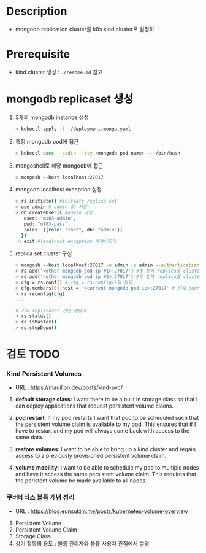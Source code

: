 # Description

- mongodb replication cluster를 k8s kind cluster로 설정하

# Prerequisite

- kind cluster 생성 : `./readme.md` 참고

# mongodb replicaset 생성

1. 3개의 mongodb instance 생성

   ```bash
   > kubectl apply -f ./deployment-mongo.yaml
   ```

2. 특정 mongodb pod에 접근

   ```bash
   > kubectl exec --stdin --tty <mongodb pod name> -- /bin/bash
   ```

3. mongoshell로 해당 mongodb에 접근

   ```bash
   > mongosh --host localhost:27017
   ```

4. mongodb localhost exception 설정

   ```bash
   > rs.initiate() #initiate replica set
   > use admin # admin db 사용
   > db.createUser({ #admin 생성
      user: "m103-admin",
      pwd: "m103-pass",
      roles: [{role: "root", db: "admin"}]
     })
    > exit #localhost exception 빠져나오기
   ```

5. replica set cluster 구성

   ```bash
   > mongosh --host localhost:27017 -u admin -p admin --authenticationDatabase admin #admin으로 login
   > rs.add('<other mongodb pod ip #1>:27017') #첫 번째 replica를 cluster에 추
   > rs.add('<other mongodb pod ip #2>:27017') #두 번째 replica를 cluster에 추
   > cfg = rs.conf() # cfg = rs.config()와 동일
   > cfg.members[0].host = '<current mongodb pod ip>:27017' # 현재 current node가 pod name으로 host가 설정되어 있는데, 타 노드가 pod name으로는 접근할 수 없기에, ip로 변경
   > rs.reconfig(cfg)
   ...

   # 기타 replicaset 관련 명령어
   > rs.status()
   > rs.isMaster()
   > rs.stepDown()
   ```

# 검토 TODO

### Kind Persistent Volumes

- URL : <https://mauilion.dev/posts/kind-pvc/>

1. **default storage class**: I want there to be a built in storage class so that I can deploy applications that request persistent volume claims.

2. **pod restart**: If my pod restarts I want that pod to be scheduled such that the persistent volume claim is available to my pod. This ensures that if I have to restart and my pod will always come back with access to the same data.

3. **restore volumes**: I want to be able to bring up a kind cluster and regain access to a previously provisioned persistent volume claim.

4. **volume mobility**: I want to be able to schedule my pod to multiple nodes and have it access the same persistent volume claim. This requires that the peristent volume be made available to all nodes.

### 쿠버네티스 볼륨 개념 정리

- URL : <https://blog.eunsukim.me/posts/kubernetes-volume-overview>

1. Persistent Volume
2. Persistent Volume Claim
3. Storage Class
4. 상기 항목의 용도 : 볼륨 관리자와 볼륨 사용자 관점에서 설명